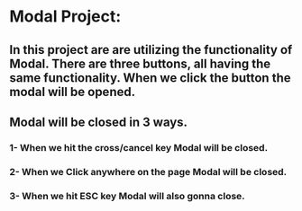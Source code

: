 # Modal Project:

## In this project are are utilizing the functionality of Modal. There are three buttons, all having the same functionality. When we click the button the modal will be opened.

## Modal will be closed in 3 ways.

### 1- When we hit the cross/cancel key Modal will be closed.

### 2- When we Click anywhere on the page Modal will be closed.

### 3- When we hit ESC key Modal will also gonna close.
